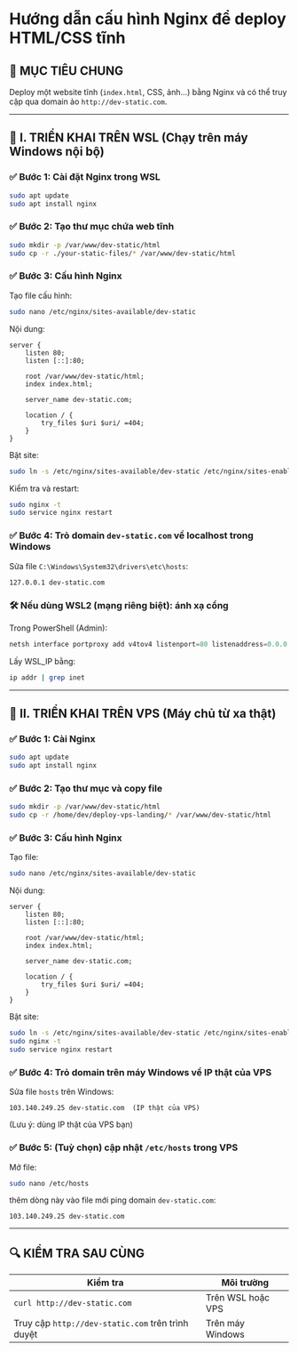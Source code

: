# Hướng dẫn cấu hình Nginx để deploy HTML/CSS tĩnh

## 🧩 MỤC TIÊU CHUNG

Deploy một website tĩnh (`index.html`, CSS, ảnh...) bằng Nginx và có thể truy cập qua domain ảo `http://dev-static.com`.

---

## 🔷 I. TRIỂN KHAI TRÊN WSL (Chạy trên máy Windows nội bộ)

### ✅ Bước 1: Cài đặt Nginx trong WSL

```bash
sudo apt update
sudo apt install nginx
```

### ✅ Bước 2: Tạo thư mục chứa web tĩnh

```bash
sudo mkdir -p /var/www/dev-static/html
sudo cp -r ./your-static-files/* /var/www/dev-static/html
```

### ✅ Bước 3: Cấu hình Nginx

Tạo file cấu hình:

```bash
sudo nano /etc/nginx/sites-available/dev-static
```

Nội dung:

```nginx
server {
    listen 80;
    listen [::]:80;

    root /var/www/dev-static/html;
    index index.html;

    server_name dev-static.com;

    location / {
        try_files $uri $uri/ =404;
    }
}
```

Bật site:

```bash
sudo ln -s /etc/nginx/sites-available/dev-static /etc/nginx/sites-enabled/
```

Kiểm tra và restart:

```bash
sudo nginx -t
sudo service nginx restart
```

### ✅ Bước 4: Trỏ domain `dev-static.com` về localhost trong Windows

Sửa file `C:\Windows\System32\drivers\etc\hosts`:

```
127.0.0.1 dev-static.com
```

### 🛠 Nếu dùng WSL2 (mạng riêng biệt): ánh xạ cổng

Trong PowerShell (Admin):

```powershell
netsh interface portproxy add v4tov4 listenport=80 listenaddress=0.0.0.0 connectport=80 connectaddress=WSL_IP
```

Lấy WSL_IP bằng:

```bash
ip addr | grep inet
```

---

## 🔶 II. TRIỂN KHAI TRÊN VPS (Máy chủ từ xa thật)

### ✅ Bước 1: Cài Nginx

```bash
sudo apt update
sudo apt install nginx
```

### ✅ Bước 2: Tạo thư mục và copy file

```bash
sudo mkdir -p /var/www/dev-static/html
sudo cp -r /home/dev/deploy-vps-landing/* /var/www/dev-static/html
```

### ✅ Bước 3: Cấu hình Nginx

Tạo file:

```bash
sudo nano /etc/nginx/sites-available/dev-static
```

Nội dung:

```nginx
server {
    listen 80;
    listen [::]:80;

    root /var/www/dev-static/html;
    index index.html;

    server_name dev-static.com;

    location / {
        try_files $uri $uri/ =404;
    }
}
```

Bật site:

```bash
sudo ln -s /etc/nginx/sites-available/dev-static /etc/nginx/sites-enabled/
sudo nginx -t
sudo service nginx restart
```

### ✅ Bước 4: Trỏ domain trên **máy Windows** về IP thật của VPS

Sửa file `hosts` trên Windows:

```plaintext
103.140.249.25 dev-static.com  (IP thật của VPS)
```

(Lưu ý: dùng IP thật của VPS bạn)

### ✅ Bước 5: (Tuỳ chọn) cập nhật `/etc/hosts` trong VPS

Mở file:

```bash
sudo nano /etc/hosts
```

thêm dòng này vào file mới ping domain `dev-static.com`:

```plaintext
103.140.249.25 dev-static.com
```

---

## 🔍 KIỂM TRA SAU CÙNG

| Kiểm tra                                          | Môi trường        |
| ------------------------------------------------- | ----------------- |
| `curl http://dev-static.com`                      | Trên WSL hoặc VPS |
| Truy cập `http://dev-static.com` trên trình duyệt | Trên máy Windows  |
